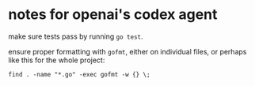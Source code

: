 # notes for openai's codex agent

make sure tests pass by running `go test`.

ensure proper formatting with `gofmt`, either on individual files,
or perhaps like this for the whole project:

```
find . -name "*.go" -exec gofmt -w {} \;
```

